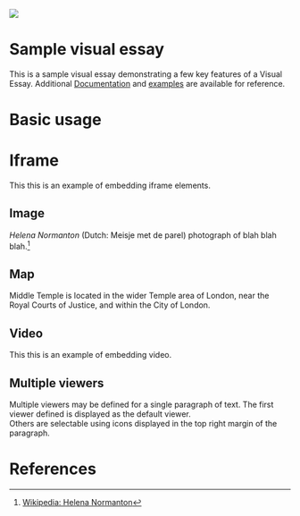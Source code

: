<a href="https://juncture-digital.org"><img src="https://juncture-digital.org/images/ve-button.png"></a>

<param ve-config 
       title="Women In The Law"
       author="Middle Temple Library"
       banner="https://www.middletemple.org.uk/sites/default/files/Uploads/archive/Robinson.png" 
       layout="vertical">

<!-- Entities discussed throughout the essay are typically defined before the essay text and
     are thus available in all text.  Entity identifiers (QIDs) can be found in either
     Wikipedia or Wikidata (https://www.wikidata.org)> -->
 

<param ve-entity eid="Q5703674"> <!-- Helena Normanton -->
<param ve-entity eid="Q925942"> <!-- Middle Temple -->


# Sample visual essay

This is a sample visual essay demonstrating a few key features of a Visual Essay. Additional [Documentation](https://github.com/JSTOR-Labs/juncture/wiki) and [examples](https://jstor-labs.github.io/juncture-examples) are available for reference.

<param ve-image
       url="https://www.middletemple.org.uk/sites/default/files/styles/large/public/CC%20Temple%20Bar%2018C_0.jpg">

# Basic usage

# Iframe

This this is an example of embedding iframe elements.

<param ve-iframe id="timeline" src="https://cdn.knightlab.com/libs/timeline3/latest/embed/index.html?source=1UEgKxxkuU7QvQ7PkOM0ahUC1n0PqH7fpER_pT9jW2oI&">

## Image

_Helena Normanton_ (Dutch: Meisje met de parel) photograph of blah blah blah.[^1]
<param ve-image 
       label="Helena Normanton" 
       description="photograph" 
       license="public domain" 
       url="https://www.middletemple.org.uk/sites/default/files/Uploads/archive/normantonLSEWL.png">

## Map

Middle Temple is located in the wider Temple area of London, near the Royal Courts of Justice, and within the City of London.
<param ve-map center="Q925942" zoom="11" prefer-geojson>

## Video

This this is an example of embedding video.

<param ve-video url="https://www.youtube.com/watch?v=Z_fj9AIKWlA">

## Multiple viewers

Multiple viewers may be defined for a single paragraph of text.  The first viewer defined is displayed as the default viewer.  
Others are selectable using icons displayed in the top right margin of the paragraph.
<param ve-image 
       manifest="https://iiif.juncture-digital.org/manifest/6dd738aed85597cac540ad31dd5818e86ef7f2918c7b43a9eb3123d5538e6e4c">
<param ve-map center="Q36600" zoom="11">

# References

[^1]: [Wikipedia: Helena Normanton](https://en.wikipedia.org/wiki/Helena_Normanton)
